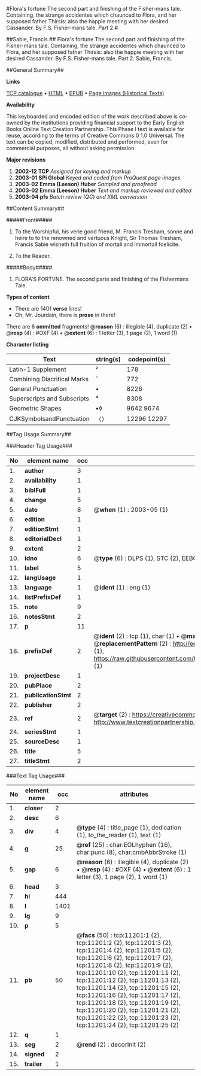 #Flora's fortune The second part and finishing of the Fisher-mans tale. Containing, the strange accidentes which chaunced to Flora, and her supposed father Thirsis: also the happie meeting with her desired Cassander. By F.S. Fisher-mans tale. Part 2.#

##Sabie, Francis.##
Flora's fortune The second part and finishing of the Fisher-mans tale. Containing, the strange accidentes which chaunced to Flora, and her supposed father Thirsis: also the happie meeting with her desired Cassander. By F.S.
Fisher-mans tale. Part 2.
Sabie, Francis.

##General Summary##

**Links**

[TCP catalogue](http://www.ota.ox.ac.uk/tcp/)  • 
[HTML](http://tei.it.ox.ac.uk/tcp/Texts-HTML/free/A11/A11270.html)  • 
[EPUB](http://tei.it.ox.ac.uk/tcp/Texts-EPUB/free/A11/A11270.epub) • 
[Page images (Historical Texts)](https://data.historicaltexts.jisc.ac.uk/view?pubId=eebo-99846245e&pageId=eebo-99846245e-11201-1)

**Availability**

This keyboarded and encoded edition of the
	       work described above is co-owned by the institutions
	       providing financial support to the Early English Books
	       Online Text Creation Partnership. This Phase I text is
	       available for reuse, according to the terms of Creative
	       Commons 0 1.0 Universal. The text can be copied,
	       modified, distributed and performed, even for
	       commercial purposes, all without asking permission.

**Major revisions**

1. __2002-12__ __TCP__ *Assigned for keying and markup*
1. __2003-01__ __SPi Global__ *Keyed and coded from ProQuest page images*
1. __2003-02__ __Emma (Leeson) Huber__ *Sampled and proofread*
1. __2003-02__ __Emma (Leeson) Huber__ *Text and markup reviewed and edited*
1. __2003-04__ __pfs__ *Batch review (QC) and XML conversion*

##Content Summary##

#####Front#####

1. To the Worshipful, his verie good friend, M. Francis Tresham, sonne and heire to to the renowned and vertuous Knight, Sir Thomas Tresham, Francis Sabie wisheth full fruition of mortall and immortall foelicite.

1. To the Reader.

#####Body#####

1. FLORA'S FORTVNE. The second parte and finishing of the Fishermans Tale.

**Types of content**

  * There are 1401 **verse** lines!
  * Oh, Mr. Jourdain, there is **prose** in there!

There are 6 **ommitted** fragments! 
 @__reason__ (6) : illegible (4), duplicate (2)  •  @__resp__ (4) : #OXF (4)  •  @__extent__ (6) : 1 letter (3), 1 page (2), 1 word (1)

**Character listing**


|Text|string(s)|codepoint(s)|
|---|---|---|
|Latin-1 Supplement|²|178|
|Combining             Diacritical Marks|̄|772|
|General Punctuation|•|8226|
|Superscripts             and Subscripts|⁴|8308|
|Geometric Shapes|▪◊|9642 9674|
|CJKSymbolsandPunctuation|〈〉|12296 12297|

##Tag Usage Summary##

###Header Tag Usage###

|No|element name|occ|attributes|
|---|---|---|---|
|1.|__author__|3||
|2.|__availability__|1||
|3.|__biblFull__|1||
|4.|__change__|5||
|5.|__date__|8| @__when__ (1) : 2003-05 (1)|
|6.|__edition__|1||
|7.|__editionStmt__|1||
|8.|__editorialDecl__|1||
|9.|__extent__|2||
|10.|__idno__|6| @__type__ (6) : DLPS (1), STC (2), EEBO-CITATION (1), PROQUEST (1), VID (1)|
|11.|__label__|5||
|12.|__langUsage__|1||
|13.|__language__|1| @__ident__ (1) : eng (1)|
|14.|__listPrefixDef__|1||
|15.|__note__|9||
|16.|__notesStmt__|2||
|17.|__p__|11||
|18.|__prefixDef__|2| @__ident__ (2) : tcp (1), char (1)  •  @__matchPattern__ (2) : ([0-9\-]+):([0-9IVX]+) (1), (.+) (1)  •  @__replacementPattern__ (2) : http://eebo.chadwyck.com/downloadtiff?vid=$1&page=$2 (1), https://raw.githubusercontent.com/textcreationpartnership/Texts/master/tcpchars.xml#$1 (1)|
|19.|__projectDesc__|1||
|20.|__pubPlace__|2||
|21.|__publicationStmt__|2||
|22.|__publisher__|2||
|23.|__ref__|2| @__target__ (2) : https://creativecommons.org/publicdomain/zero/1.0/ (1), http://www.textcreationpartnership.org/docs/. (1)|
|24.|__seriesStmt__|1||
|25.|__sourceDesc__|1||
|26.|__title__|5||
|27.|__titleStmt__|2||


###Text Tag Usage###

|No|element name|occ|attributes|
|---|---|---|---|
|1.|__closer__|2||
|2.|__desc__|6||
|3.|__div__|4| @__type__ (4) : title_page (1), dedication (1), to_the_reader (1), text (1)|
|4.|__g__|25| @__ref__ (25) : char:EOLhyphen (16), char:punc (8), char:cmbAbbrStroke (1)|
|5.|__gap__|6| @__reason__ (6) : illegible (4), duplicate (2)  •  @__resp__ (4) : #OXF (4)  •  @__extent__ (6) : 1 letter (3), 1 page (2), 1 word (1)|
|6.|__head__|3||
|7.|__hi__|444||
|8.|__l__|1401||
|9.|__lg__|9||
|10.|__p__|5||
|11.|__pb__|50| @__facs__ (50) : tcp:11201:1 (2), tcp:11201:2 (2), tcp:11201:3 (2), tcp:11201:4 (2), tcp:11201:5 (2), tcp:11201:6 (2), tcp:11201:7 (2), tcp:11201:8 (2), tcp:11201:9 (2), tcp:11201:10 (2), tcp:11201:11 (2), tcp:11201:12 (2), tcp:11201:13 (2), tcp:11201:14 (2), tcp:11201:15 (2), tcp:11201:16 (2), tcp:11201:17 (2), tcp:11201:18 (2), tcp:11201:19 (2), tcp:11201:20 (2), tcp:11201:21 (2), tcp:11201:22 (2), tcp:11201:23 (2), tcp:11201:24 (2), tcp:11201:25 (2)|
|12.|__q__|1||
|13.|__seg__|2| @__rend__ (2) : decorInit (2)|
|14.|__signed__|2||
|15.|__trailer__|1||
